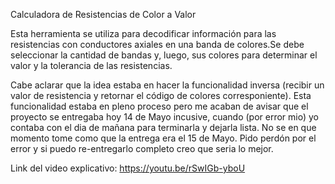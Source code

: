 Calculadora de Resistencias de Color a Valor

Esta herramienta se utiliza para decodificar información para las resistencias con conductores axiales en una banda de colores.Se debe seleccionar la cantidad de bandas y, luego, sus colores para determinar el valor y la tolerancia de las resistencias.

Cabe aclarar que la idea estaba en hacer la funcionalidad inversa (recibir un valor de resistencia y retornar el código de colores corresponiente). Esta funcionalidad estaba en pleno proceso pero me acaban de avisar que el proyecto se entregaba hoy 14 de Mayo incusive, cuando (por error mio) yo contaba con el dia de mañana para terminarla y dejarla lista. No se en que momento tome como que la entrega era el 15 de Mayo. Pido perdón por el error y si puedo re-entregarlo completo creo que seria lo mejor.


Link del video explicativo: https://youtu.be/rSwIGb-yboU
